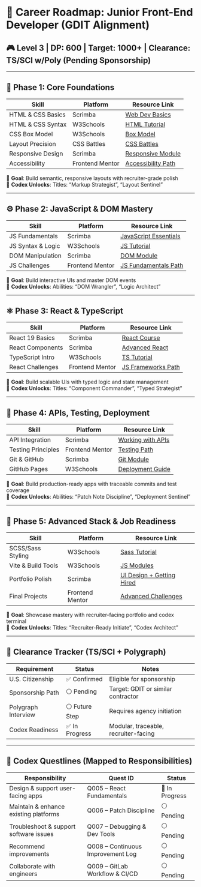# 🧠 Career Roadmap: Junior Front-End Developer (GDIT Alignment)

## 🎮 Level 3 | DP: 600 | Target: 1000+ | Clearance: TS/SCI w/Poly (Pending Sponsorship)

---

## 🧱 Phase 1: Core Foundations

| Skill              | Platform         | Resource Link                                                                 |
|--------------------|------------------|-------------------------------------------------------------------------------|
| HTML & CSS Basics  | Scrimba          | [Web Dev Basics](https://scrimba.com/learn/frontend)                         |
| HTML & CSS Syntax  | W3Schools        | [HTML Tutorial](https://www.w3schools.com/html/)                             |
| CSS Box Model      | W3Schools        | [Box Model](https://www.w3schools.com/css/css_boxmodel.asp)                  |
| Layout Precision   | CSS Battles      | [CSS Battles](https://cssbattle.dev/)                                        |
| Responsive Design  | Scrimba          | [Responsive Module](https://scrimba.com/learn/frontend)                      |
| Accessibility      | Frontend Mentor  | [Accessibility Path](https://www.frontendmentor.io/learning-paths)           |

🎯 **Goal**: Build semantic, responsive layouts with recruiter-grade polish  
🧠 **Codex Unlocks**: Titles: “Markup Strategist”, “Layout Sentinel”

---

## ⚙️ Phase 2: JavaScript & DOM Mastery

| Skill              | Platform         | Resource Link                                                                 |
|--------------------|------------------|-------------------------------------------------------------------------------|
| JS Fundamentals    | Scrimba          | [JavaScript Essentials](https://scrimba.com/learn/frontend)                  |
| JS Syntax & Logic  | W3Schools        | [JS Tutorial](https://www.w3schools.com/js/)                                 |
| DOM Manipulation   | Scrimba          | [DOM Module](https://scrimba.com/learn/frontend)                             |
| JS Challenges      | Frontend Mentor  | [JS Fundamentals Path](https://www.frontendmentor.io/learning-paths)         |

🎯 **Goal**: Build interactive UIs and master DOM events  
🧠 **Codex Unlocks**: Abilities: “DOM Wrangler”, “Logic Architect”

---

## ⚛️ Phase 3: React & TypeScript

| Skill              | Platform         | Resource Link                                                                 |
|--------------------|------------------|-------------------------------------------------------------------------------|
| React 19 Basics    | Scrimba          | [React Course](https://scrimba.com/learn/react)                              |
| React Components   | Scrimba          | [Advanced React](https://scrimba.com/learn/frontend)                         |
| TypeScript Intro   | W3Schools        | [TS Tutorial](https://www.w3schools.com/typescript/)                         |
| React Challenges   | Frontend Mentor  | [JS Frameworks Path](https://www.frontendmentor.io/learning-paths)           |

🎯 **Goal**: Build scalable UIs with typed logic and state management  
🧠 **Codex Unlocks**: Titles: “Component Commander”, “Typed Strategist”

---

## 🧪 Phase 4: APIs, Testing, Deployment

| Skill              | Platform         | Resource Link                                                                 |
|--------------------|------------------|-------------------------------------------------------------------------------|
| API Integration    | Scrimba          | [Working with APIs](https://scrimba.com/learn/frontend)                      |
| Testing Principles | Frontend Mentor  | [Testing Path](https://www.frontendmentor.io/learning-paths)                 |
| Git & GitHub       | Scrimba          | [Git Module](https://scrimba.com/learn/frontend)                             |
| GitHub Pages       | W3Schools        | [Deployment Guide](https://www.w3schools.com/git/git_remote_github.asp)     |

🎯 **Goal**: Build production-ready apps with traceable commits and test coverage  
🧠 **Codex Unlocks**: Abilities: “Patch Note Discipline”, “Deployment Sentinel”

---

## 🧠 Phase 5: Advanced Stack & Job Readiness

| Skill              | Platform         | Resource Link                                                                 |
|--------------------|------------------|-------------------------------------------------------------------------------|
| SCSS/Sass Styling  | W3Schools        | [Sass Tutorial](https://www.w3schools.com/sass/)                             |
| Vite & Build Tools | W3Schools        | [JS Modules](https://www.w3schools.com/js/js_modules.asp)                    |
| Portfolio Polish   | Scrimba          | [UI Design + Getting Hired](https://scrimba.com/learn/frontend)              |
| Final Projects     | Frontend Mentor  | [Advanced Challenges](https://www.frontendmentor.io/challenges)              |

🎯 **Goal**: Showcase mastery with recruiter-facing portfolio and codex terminal  
🧠 **Codex Unlocks**: Titles: “Recruiter-Ready Initiate”, “Codex Architect”

---

## 🔐 Clearance Tracker (TS/SCI + Polygraph)

| Requirement        | Status           | Notes                                  |
|--------------------|------------------|----------------------------------------|
| U.S. Citizenship   | ✅ Confirmed      | Eligible for sponsorship               |
| Sponsorship Path   | ⚪ Pending        | Target: GDIT or similar contractor     |
| Polygraph Interview| ⚪ Future Step    | Requires agency initiation             |
| Codex Readiness    | ✅ In Progress    | Modular, traceable, recruiter-facing   |

---

## 🧭 Codex Questlines (Mapped to Responsibilities)

| Responsibility                                      | Quest ID           | Status       |
|-----------------------------------------------------|---------------------|--------------|
| Design & support user-facing apps                   | Q005 – React Fundamentals | 🔄 In Progress |
| Maintain & enhance existing platforms               | Q006 – Patch Discipline   | ⚪ Pending    |
| Troubleshoot & support software issues              | Q007 – Debugging & Dev Tools | ⚪ Pending    |
| Recommend improvements                              | Q008 – Continuous Improvement Log | ⚪ Pending    |
| Collaborate with engineers                          | Q009 – GitLab Workflow & CI/CD | ⚪ Pending    |
